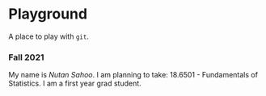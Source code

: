 # Playground

A place to play with `git`.

### Fall 2021

My name is *Nutan Sahoo*. I am planning to take: 18.6501 - Fundamentals of Statistics.
I am a first year grad student. 

